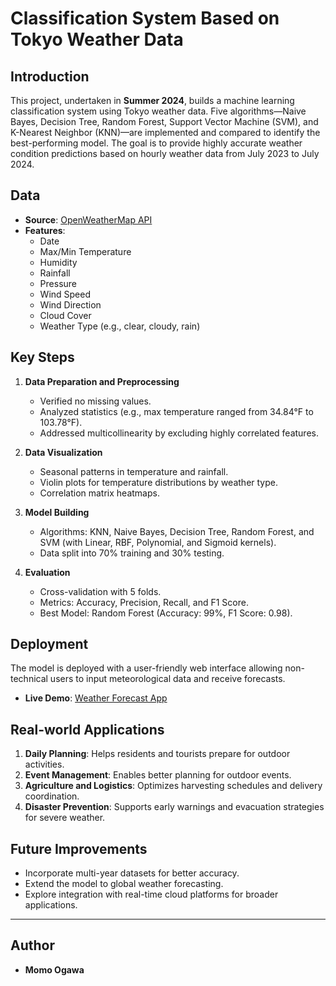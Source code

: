 # Classification System Based on Tokyo Weather Data

## Introduction
This project, undertaken in **Summer 2024**, builds a machine learning classification system using Tokyo weather data. Five algorithms—Naive Bayes, Decision Tree, Random Forest, Support Vector Machine (SVM), and K-Nearest Neighbor (KNN)—are implemented and compared to identify the best-performing model. The goal is to provide highly accurate weather condition predictions based on hourly weather data from July 2023 to July 2024.

## Data
- **Source**: [OpenWeatherMap API](https://openweathermap.org/)
- **Features**: 
  - Date
  - Max/Min Temperature
  - Humidity
  - Rainfall
  - Pressure
  - Wind Speed
  - Wind Direction
  - Cloud Cover
  - Weather Type (e.g., clear, cloudy, rain)

## Key Steps
1. **Data Preparation and Preprocessing**
   - Verified no missing values.
   - Analyzed statistics (e.g., max temperature ranged from 34.84°F to 103.78°F).
   - Addressed multicollinearity by excluding highly correlated features.

2. **Data Visualization**
   - Seasonal patterns in temperature and rainfall.
   - Violin plots for temperature distributions by weather type.
   - Correlation matrix heatmaps.

3. **Model Building**
   - Algorithms: KNN, Naive Bayes, Decision Tree, Random Forest, and SVM (with Linear, RBF, Polynomial, and Sigmoid kernels).
   - Data split into 70% training and 30% testing.

4. **Evaluation**
   - Cross-validation with 5 folds.
   - Metrics: Accuracy, Precision, Recall, and F1 Score.
   - Best Model: Random Forest (Accuracy: 99%, F1 Score: 0.98).

## Deployment
The model is deployed with a user-friendly web interface allowing non-technical users to input meteorological data and receive forecasts.
- **Live Demo**: [Weather Forecast App](https://coco2525.pythonanywhere.com/classification)

## Real-world Applications
1. **Daily Planning**: Helps residents and tourists prepare for outdoor activities.
2. **Event Management**: Enables better planning for outdoor events.
3. **Agriculture and Logistics**: Optimizes harvesting schedules and delivery coordination.
4. **Disaster Prevention**: Supports early warnings and evacuation strategies for severe weather.

## Future Improvements
- Incorporate multi-year datasets for better accuracy.
- Extend the model to global weather forecasting.
- Explore integration with real-time cloud platforms for broader applications.

---

## Author
- **Momo Ogawa**  
